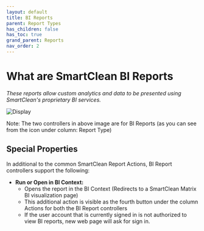 ```yaml
---
layout: default
title: BI Reports
parent: Report Types
has_children: false
has_toc: true
grand_parent: Reports
nav_order: 2
---
```


# What are SmartClean BI Reports
*These reports allow custom analytics and data to be presented using SmartClean's proprietary BI services.*

![Display](https://www.smartclean.io/matrix/images/reportColumnMeanings.png)

Note: The two controllers in above image are for BI Reports (as you can see from the icon under column: Report Type)

## Special Properties
In additional to the common SmartClean Report Actions, BI Report controllers support the following: 
- **Run or Open in BI Context:**
  - Opens the report in the BI Context (Redirects to a SmartClean Matrix BI visualization page)
  - This additional action is visible as the fourth button under the column Actions for both the BI Report controllers
  - If the user account that is currently signed in is not authorized to view BI reports, new web page will ask for sign in.